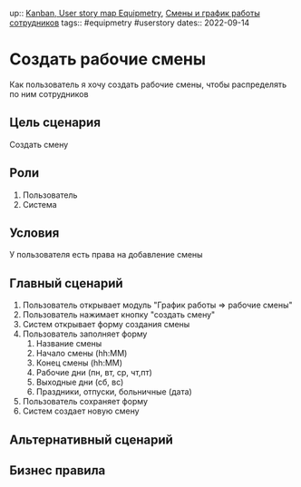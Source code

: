 up:: [Kanban, User story map Equipmetry](../Kanban,%20User%20story%20map%20Equipmetry.md), [Смены и график работы сотрудников](Смены%20и%20график%20работы%20сотрудников.md)
tags:: #equipmetry #userstory 
dates:: 2022-09-14

# Создать рабочие смены

Как пользователь я хочу создать рабочие смены, чтобы распределять по ним сотрудников


## Цель сценария
Создать смену

## Роли
1. Пользователь
2. Система

## Условия
У пользователя есть права на добавление смены

## Главный сценарий
1. Пользователь открывает модуль "График работы => рабочие смены"
2. Пользователь нажимает кнопку "создать смену"
3. Систем открывает форму создания смены
4. Пользователь заполняет форму
	1. Название смены  
	2. Начало смены  (hh:MM)
	3. Конец смены  (hh:MM)
	4. Рабочие дни  (пн, вт, ср, чт,пт)
	5. Выходные дни (сб, вс)
	6. Праздники, отпуски, больничные (дата)
5. Пользователь сохраняет форму
6. Систем создает новую смену 

## Альтернативный сценарий


## Бизнес правила